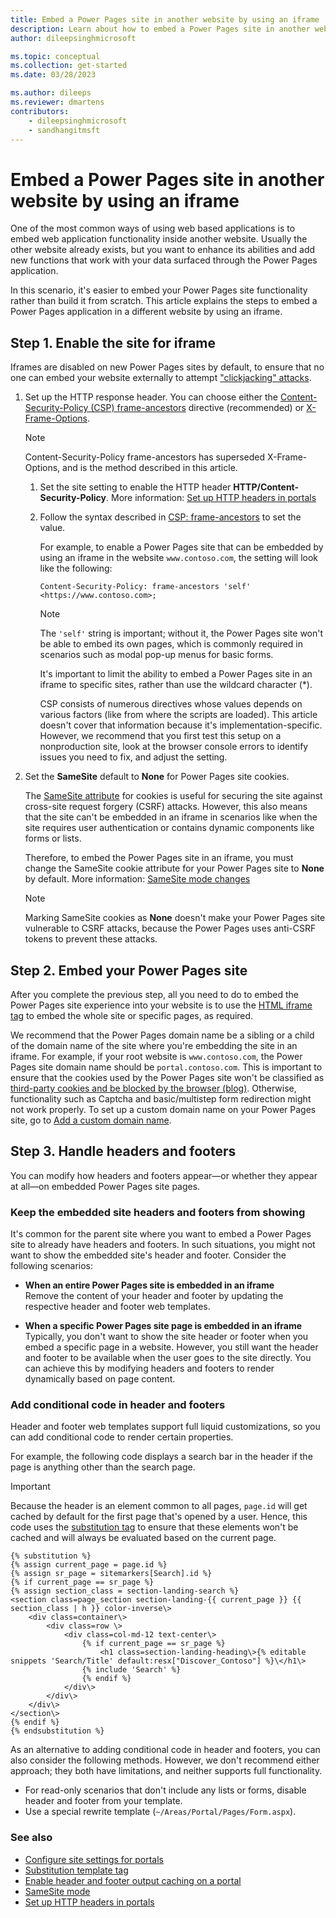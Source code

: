 ```yaml
---
title: Embed a Power Pages site in another website by using an iframe
description: Learn about how to embed a Power Pages site in another website.
author: dileepsinghmicrosoft

ms.topic: conceptual
ms.collection: get-started
ms.date: 03/28/2023

ms.author: dileeps
ms.reviewer: dmartens
contributors:
    - dileepsinghmicrosoft
    - sandhangitmsft
---
```


# Embed a Power Pages site in another website by using an iframe

One of the most common ways of using web based applications is to embed web application functionality inside another website. Usually the other website already exists, but you want to enhance its abilities and add new functions that work with your data surfaced through the Power Pages application.

In this scenario, it's easier to embed your Power Pages site functionality rather than build it from scratch. This article explains the steps to embed a Power Pages application in a different website by using an iframe.

## Step 1. Enable the site for iframe

Iframes are disabled on new Power Pages sites by default, to ensure that no one can embed your website externally to attempt ["clickjacking" attacks](https://owasp.org/www-community/attacks/Clickjacking). 

1. Set up the HTTP response header. You can choose either the [Content-Security-Policy (CSP) frame-ancestors](https://developer.mozilla.org/en-US/docs/Web/HTTP/Headers/Content-Security-Policy/frame-ancestors) directive (recommended) or [X-Frame-Options](https://developer.mozilla.org/en-US/docs/Web/HTTP/Headers/X-Frame-Options).

    >[!NOTE]
    > Content-Security-Policy frame-ancestors has superseded X-Frame-Options, and is the method described in this article.

    1. Set the site setting to enable the HTTP header **HTTP/Content-Security-Policy**. More information: [Set up HTTP headers in portals](/power-apps/maker/portals/configure/cors-support)

    1. Follow the syntax described in [CSP: frame-ancestors](https://developer.mozilla.org/en-US/docs/Web/HTTP/Headers/Content-Security-Policy/frame-ancestors) to set the value.

        For example, to enable a Power Pages site that can be embedded by using an iframe in the website `www.contoso.com`, the setting will look like the following:

        `Content-Security-Policy: frame-ancestors 'self' <https://www.contoso.com>;`

        > [!NOTE]
        > The `'self'` string is important; without it, the Power Pages site won't be able to embed its own pages, which is commonly required in scenarios such as modal pop-up menus for basic forms.
        >
        > It's important to limit the ability to embed a Power Pages site in an iframe to specific sites, rather than use the wildcard character (\*).  
        >
        > CSP consists of numerous directives whose values depends on various factors (like from where the scripts are loaded). This article doesn't cover that information because it's implementation-specific. However, we recommend that you first test this setup on a nonproduction site, look at the browser console errors to identify issues you need to fix, and adjust the setting.

1. Set the **SameSite** default to **None** for Power Pages site cookies.

    The [SameSite attribute](https://developer.mozilla.org/en-US/docs/Web/HTTP/Headers/Set-Cookie/SameSite) for cookies is useful for securing the site against cross-site request forgery (CSRF) attacks. However, this also means that the site can't be embedded in an iframe in scenarios like when the site requires user authentication or contains dynamic components like forms or lists.

    Therefore, to embed the Power Pages site in an iframe, you must change the SameSite cookie attribute for your Power Pages site to **None** by default. More information: [SameSite mode changes](/power-apps/maker/portals/important-changes-deprecations#samesite-mode-changes)

    > [!NOTE]
    > Marking SameSite cookies as **None** doesn't make your Power Pages site vulnerable to CSRF attacks, because the Power Pages uses anti-CSRF tokens to prevent these attacks.

## Step 2. Embed your Power Pages site

After you complete the previous step, all you need to do to embed the Power Pages site experience into your website is to use the [HTML iframe tag](https://www.w3schools.com/html/html_iframe.asp) to embed the whole site or specific pages, as required.
  
We recommend that the Power Pages domain name be a sibling or a child of the domain name of the site where you're embedding the  site in an iframe. For example, if your root website is `www.contoso.com`, the Power Pages site domain name should be `portal.contoso.com`. This is important to ensure that the cookies used by the Power Pages site won't be classified as [third-party cookies and be blocked by the browser (blog)](https://blog.chromium.org/2020/01/building-more-private-web-path-towards.html). Otherwise, functionality such as Captcha and basic/multistep form redirection might not work properly. To set up a custom domain name on your Power Pages site, go to [Add a custom domain name](/power-apps/maker/portals/admin/add-custom-domain).

## Step 3. Handle headers and footers

You can modify how headers and footers appear&mdash;or whether they appear at all&mdash;on embedded Power Pages site pages.

### Keep the embedded site headers and footers from showing

It's common for the parent site where you want to embed a Power Pages site to already have headers and footers. In such situations, you might not want to show the embedded site's header and footer. Consider the following scenarios:

- **When an entire Power Pages site is embedded in an iframe**  
    Remove the content of your header and footer by updating the respective header and footer web templates.

- **When a specific Power Pages site page is embedded in an iframe**  
    Typically, you don't want to show the site header or footer when you embed a specific page in a website. However, you still want the header and footer to be available when the user goes to the site directly. You can achieve this by modifying headers and footers to render dynamically based on page content.

### Add conditional code in header and footers

Header and footer web templates support full liquid customizations, so you can add conditional code to render certain properties.

For example, the following code displays a search bar in the header if the page is anything other than the search page.

> [!IMPORTANT]
> Because the header is an element common to all pages, `page.id` will get cached by default for the first page that's opened by a user. Hence, this code uses the [substitution tag](liquid/template-tags.md#substitution) to ensure that these elements won't be cached and will always be evaluated based on the current page.

```
{% substitution %}
{% assign current_page = page.id %}
{% assign sr_page = sitemarkers[Search].id %}
{% if current_page == sr_page %}
{% assign section_class = section-landing-search %}
<section class=page_section section-landing-{{ current_page }} {{ section_class | h }} color-inverse\>
    <div class=container\>
        <div class=row \>
            <div class=col-md-12 text-center\>
                {% if current_page == sr_page %}
                    <h1 class=section-landing-heading\>{% editable snippets 'Search/Title' default:resx["Discover_Contoso"] %}\</h1\>
                {% include 'Search' %}
                {% endif %}
            </div\>
        </div\>
    </div\>
</section\>
{% endif %}
{% endsubstitution %}
```

As an alternative to adding conditional code in header and footers, you can also consider the following methods. However, we don't recommend either approach; they both have limitations, and neither supports full functionality.

- For read-only scenarios that don't include any lists or forms, disable header and footer from your template.
- Use a special rewrite template (`~/Areas/Portal/Pages/Form.aspx`).

### See also

- [Configure site settings for portals](/power-apps/maker/portals/configure/configure-site-settings) 
- [Substitution template tag](liquid/template-tags.md#substitution) 
- [Enable header and footer output caching on a portal](/power-apps/maker/portals/configure/enable-header-footer-output-caching) 
- [SameSite mode](/power-apps/maker/portals/important-changes-deprecations#samesite-mode-changes)
- [Set up HTTP headers in portals](/power-apps/maker/portals/configure/cors-support)
